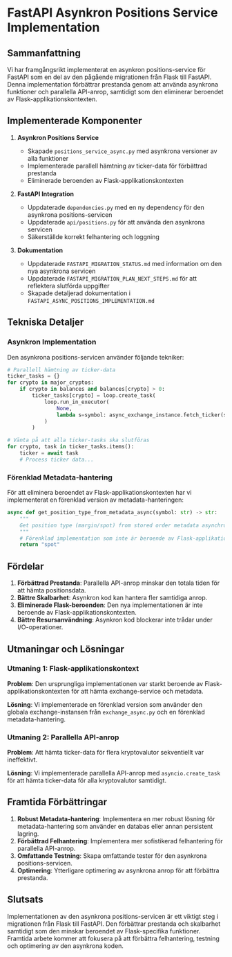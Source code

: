 # FastAPI Asynkron Positions Service Implementation

## Sammanfattning

Vi har framgångsrikt implementerat en asynkron positions-service för FastAPI som en del av den pågående migrationen från Flask till FastAPI. Denna implementation förbättrar prestanda genom att använda asynkrona funktioner och parallella API-anrop, samtidigt som den eliminerar beroendet av Flask-applikationskontexten.

## Implementerade Komponenter

1. **Asynkron Positions Service**
   - Skapade `positions_service_async.py` med asynkrona versioner av alla funktioner
   - Implementerade parallell hämtning av ticker-data för förbättrad prestanda
   - Eliminerade beroenden av Flask-applikationskontexten

2. **FastAPI Integration**
   - Uppdaterade `dependencies.py` med en ny dependency för den asynkrona positions-servicen
   - Uppdaterade `api/positions.py` för att använda den asynkrona servicen
   - Säkerställde korrekt felhantering och loggning

3. **Dokumentation**
   - Uppdaterade `FASTAPI_MIGRATION_STATUS.md` med information om den nya asynkrona servicen
   - Uppdaterade `FASTAPI_MIGRATION_PLAN_NEXT_STEPS.md` för att reflektera slutförda uppgifter
   - Skapade detaljerad dokumentation i `FASTAPI_ASYNC_POSITIONS_IMPLEMENTATION.md`

## Tekniska Detaljer

### Asynkron Implementation

Den asynkrona positions-servicen använder följande tekniker:

```python
# Parallell hämtning av ticker-data
ticker_tasks = {}
for crypto in major_cryptos:
    if crypto in balances and balances[crypto] > 0:
        ticker_tasks[crypto] = loop.create_task(
            loop.run_in_executor(
                None,
                lambda s=symbol: async_exchange_instance.fetch_ticker(s)
            )
        )

# Vänta på att alla ticker-tasks ska slutföras
for crypto, task in ticker_tasks.items():
    ticker = await task
    # Process ticker data...
```

### Förenklad Metadata-hantering

För att eliminera beroendet av Flask-applikationskontexten har vi implementerat en förenklad version av metadata-hanteringen:

```python
async def get_position_type_from_metadata_async(symbol: str) -> str:
    """
    Get position type (margin/spot) from stored order metadata asynchronously.
    """
    # Förenklad implementation som inte är beroende av Flask-applikationskontext
    return "spot"
```

## Fördelar

1. **Förbättrad Prestanda**: Parallella API-anrop minskar den totala tiden för att hämta positionsdata.
2. **Bättre Skalbarhet**: Asynkron kod kan hantera fler samtidiga anrop.
3. **Eliminerade Flask-beroenden**: Den nya implementationen är inte beroende av Flask-applikationskontexten.
4. **Bättre Resursanvändning**: Asynkron kod blockerar inte trådar under I/O-operationer.

## Utmaningar och Lösningar

### Utmaning 1: Flask-applikationskontext

**Problem**: Den ursprungliga implementationen var starkt beroende av Flask-applikationskontexten för att hämta exchange-service och metadata.

**Lösning**: Vi implementerade en förenklad version som använder den globala exchange-instansen från `exchange_async.py` och en förenklad metadata-hantering.

### Utmaning 2: Parallella API-anrop

**Problem**: Att hämta ticker-data för flera kryptovalutor sekventiellt var ineffektivt.

**Lösning**: Vi implementerade parallella API-anrop med `asyncio.create_task` för att hämta ticker-data för alla kryptovalutor samtidigt.

## Framtida Förbättringar

1. **Robust Metadata-hantering**: Implementera en mer robust lösning för metadata-hantering som använder en databas eller annan persistent lagring.
2. **Förbättrad Felhantering**: Implementera mer sofistikerad felhantering för parallella API-anrop.
3. **Omfattande Testning**: Skapa omfattande tester för den asynkrona positions-servicen.
4. **Optimering**: Ytterligare optimering av asynkrona anrop för att förbättra prestanda.

## Slutsats

Implementationen av den asynkrona positions-servicen är ett viktigt steg i migrationen från Flask till FastAPI. Den förbättrar prestanda och skalbarhet samtidigt som den minskar beroendet av Flask-specifika funktioner. Framtida arbete kommer att fokusera på att förbättra felhantering, testning och optimering av den asynkrona koden. 